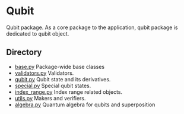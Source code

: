# Qubit

Qubit package. As a core package to the application,
qubit package is dedicated to qubit object.

## Directory

* [base.py](./base.py) Package-wide base classes
* [validators.py](./validators.py) Validators.
* [qubit.py](./qubit.py) Qubit state and its derivatives.
* [special.py](./special.py) Special qubit states.
* [index_range.py](./index_range.py) Index range related objects.
* [utils.py](./utils.py) Makers and verifiers.
* [algebra.py](./algebra.py) Quantum algebra for qubits and superposition